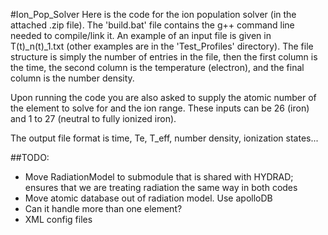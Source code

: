 #Ion\_Pop\_Solver
Here is the code for the ion population solver (in the attached .zip file). The 'build.bat' file contains the g++ command line needed to compile/link it. An example of an input file is given in T(t)_n(t)_1.txt (other examples are in the 'Test_Profiles' directory). The file structure is simply the number of entries in the file, then the first column is the time, the second column is the temperature (electron), and the final column is the number density.

Upon running the code you are also asked to supply the atomic number of the element to solve for and the ion range. These inputs can be 26 (iron) and 1 to 27 (neutral to fully ionized iron).

The output file format is time, Te, T_eff, number density, ionization states...

##TODO:
 + Move RadiationModel to submodule that is shared with HYDRAD; ensures that we are 
treating radiation the same way in both codes
 + Move atomic database out of radiation model. Use apolloDB
 + Can it handle more than one element?
 + XML config files
